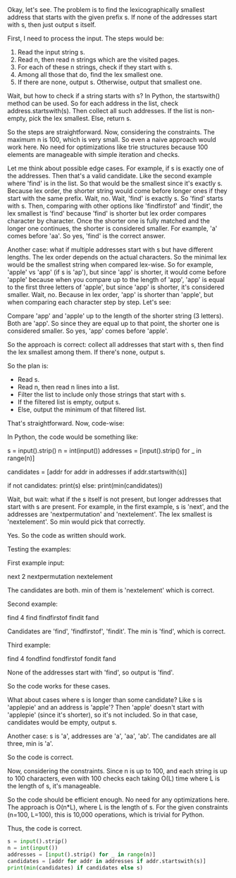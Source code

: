 <think>
Okay, let's see. The problem is to find the lexicographically smallest address that starts with the given prefix s. If none of the addresses start with s, then just output s itself. 

First, I need to process the input. The steps would be:

1. Read the input string s.
2. Read n, then read n strings which are the visited pages.
3. For each of these n strings, check if they start with s.
4. Among all those that do, find the lex smallest one.
5. If there are none, output s. Otherwise, output that smallest one.

Wait, but how to check if a string starts with s? In Python, the startswith() method can be used. So for each address in the list, check address.startswith(s). Then collect all such addresses. If the list is non-empty, pick the lex smallest. Else, return s.

So the steps are straightforward. Now, considering the constraints. The maximum n is 100, which is very small. So even a naive approach would work here. No need for optimizations like trie structures because 100 elements are manageable with simple iteration and checks.

Let me think about possible edge cases. For example, if s is exactly one of the addresses. Then that's a valid candidate. Like the second example where 'find' is in the list. So that would be the smallest since it's exactly s. Because lex order, the shorter string would come before longer ones if they start with the same prefix. Wait, no. Wait, 'find' is exactly s. So 'find' starts with s. Then, comparing with other options like 'findfirstof' and 'findit', the lex smallest is 'find' because 'find' is shorter but lex order compares character by character. Once the shorter one is fully matched and the longer one continues, the shorter is considered smaller. For example, 'a' comes before 'aa'. So yes, 'find' is the correct answer.

Another case: what if multiple addresses start with s but have different lengths. The lex order depends on the actual characters. So the minimal lex would be the smallest string when compared lex-wise. So for example, 'apple' vs 'app' (if s is 'ap'), but since 'app' is shorter, it would come before 'apple' because when you compare up to the length of 'app', 'app' is equal to the first three letters of 'apple', but since 'app' is shorter, it's considered smaller. Wait, no. Because in lex order, 'app' is shorter than 'apple', but when comparing each character step by step. Let's see:

Compare 'app' and 'apple' up to the length of the shorter string (3 letters). Both are 'app'. So since they are equal up to that point, the shorter one is considered smaller. So yes, 'app' comes before 'apple'.

So the approach is correct: collect all addresses that start with s, then find the lex smallest among them. If there's none, output s.

So the plan is:

- Read s.
- Read n, then read n lines into a list.
- Filter the list to include only those strings that start with s.
- If the filtered list is empty, output s.
- Else, output the minimum of that filtered list.

That's straightforward. Now, code-wise:

In Python, the code would be something like:

s = input().strip()
n = int(input())
addresses = [input().strip() for _ in range(n)]

candidates = [addr for addr in addresses if addr.startswith(s)]

if not candidates:
    print(s)
else:
    print(min(candidates))

Wait, but wait: what if the s itself is not present, but longer addresses that start with s are present. For example, in the first example, s is 'next', and the addresses are 'nextpermutation' and 'nextelement'. The lex smallest is 'nextelement'. So min would pick that correctly.

Yes. So the code as written should work.

Testing the examples:

First example input:

next
2
nextpermutation
nextelement

The candidates are both. min of them is 'nextelement' which is correct.

Second example:

find
4
find
findfirstof
findit
fand

Candidates are 'find', 'findfirstof', 'findit'. The min is 'find', which is correct.

Third example:

find
4
fondfind
fondfirstof
fondit
fand

None of the addresses start with 'find', so output is 'find'.

So the code works for these cases.

What about cases where s is longer than some candidate? Like s is 'applepie' and an address is 'apple'? Then 'apple' doesn't start with 'applepie' (since it's shorter), so it's not included. So in that case, candidates would be empty, output s.

Another case: s is 'a', addresses are 'a', 'aa', 'ab'. The candidates are all three, min is 'a'.

So the code is correct.

Now, considering the constraints. Since n is up to 100, and each string is up to 100 characters, even with 100 checks each taking O(L) time where L is the length of s, it's manageable.

So the code should be efficient enough. No need for any optimizations here. The approach is O(n*L), where L is the length of s. For the given constraints (n=100, L=100), this is 10,000 operations, which is trivial for Python.

Thus, the code is correct.
</think>

```python
s = input().strip()
n = int(input())
addresses = [input().strip() for _ in range(n)]
candidates = [addr for addr in addresses if addr.startswith(s)]
print(min(candidates) if candidates else s)
```
